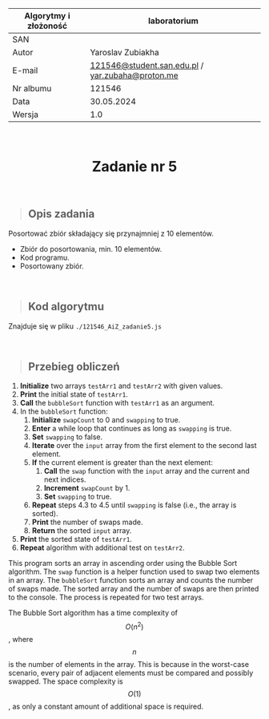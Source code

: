<div align="center">

| Algorytmy i złożoność | laboratorium |
|-----------------------|--------------|
| SAN                   |              |
| Autor                 | Yaroslav Zubiakha |
| E-mail                | 121546@student.san.edu.pl / yar.zubaha@proton.me |
| Nr albumu             | 121546       |
| Data                  | 30.05.2024   |
| Wersja                | 1.0          |

<br>

# **Zadanie nr 5** 

</div>

<br>

> ## Opis zadania
Posortować zbiór składający się przynajmniej z 10 elementów.

- Zbiór do posortowania, min. 10 elementów.
- Kod programu.
- Posortowany zbiór.

<br>

> ## Kod algorytmu
Znajduje się w pliku `./121546_AiZ_zadanie5.js`

<br>

> ## Przebieg obliczeń

1. **Initialize** two arrays `testArr1` and `testArr2` with given values.
2. **Print** the initial state of `testArr1`.
3. **Call** the `bubbleSort` function with `testArr1` as an argument.
4. In the `bubbleSort` function:
    1. **Initialize** `swapCount` to 0 and `swapping` to true.
    2. **Enter** a while loop that continues as long as `swapping` is true.
    3. **Set** `swapping` to false.
    4. **Iterate** over the `input` array from the first element to the second last element.
    5. **If** the current element is greater than the next element:
        1. **Call** the `swap` function with the `input` array and the current and next indices.
        2. **Increment** `swapCount` by 1.
        3. **Set** `swapping` to true.
    6. **Repeat** steps 4.3 to 4.5 until `swapping` is false (i.e., the array is sorted).
    7. **Print** the number of swaps made.
    8. **Return** the sorted `input` array.
5. **Print** the sorted state of `testArr1`.
6. **Repeat** algorithm with additional test on `testArr2`.

This program sorts an array in ascending order using the Bubble Sort algorithm. The `swap` function is a helper function used to swap two elements in an array. The `bubbleSort` function sorts an array and counts the number of swaps made. The sorted array and the number of swaps are then printed to the console. The process is repeated for two test arrays. 

The Bubble Sort algorithm has a time complexity of $$O(n^2)$$, where $$n$$ is the number of elements in the array. This is because in the worst-case scenario, every pair of adjacent elements must be compared and possibly swapped. The space complexity is $$O(1)$$, as only a constant amount of additional space is required.
